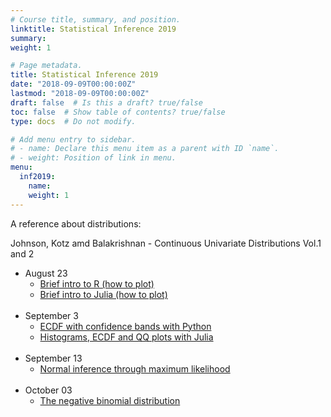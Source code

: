 ```yaml
---
# Course title, summary, and position.
linktitle: Statistical Inference 2019
summary: 
weight: 1

# Page metadata.
title: Statistical Inference 2019
date: "2018-09-09T00:00:00Z"
lastmod: "2018-09-09T00:00:00Z"
draft: false  # Is this a draft? true/false
toc: false  # Show table of contents? true/false
type: docs  # Do not modify.

# Add menu entry to sidebar.
# - name: Declare this menu item as a parent with ID `name`.
# - weight: Position of link in menu.
menu:
  inf2019:
    name: 
    weight: 1
---
```

A reference about distributions:

Johnson, Kotz amd Balakrishnan - Continuous Univariate Distributions Vol.1 and 2

<ul>
  <li>
    August 23
    <ul>
      <li>
        <a href="Ayudantia_1_23_agosto.html">
          Brief intro to R (how to plot)
        </a>
      </li>
      <li>
        <a href="Ayudantia_1_23_agosto.jl">
          Brief intro to Julia (how to plot)
        </a>
      </li>
    </ul>
  </li>
  <br>
  <li>
    September 3
    <ul>
      <li>
        <a href="Statistical_Inference_2019/0_ECDF.py">
          ECDF with confidence bands with Python
        </a>
      </li>
      <li>
        <a href="Statistical_Inference_2019/Ayudantia_2_3septiembre.jl">
          Histograms, ECDF and QQ plots with Julia
        </a>
      </li>
    </ul>
  </li>
  <br>
  <li>
    September 13
    <ul>
      <li>
        <a href="Statistical_Inference_2019/Inferencia_Normal.R">
          Normal inference through maximum likelihood
        </a>
      </li>
    </ul>
  </li>
  <br>
  <li>
    October 03
    <ul>
      <li>
        <a href="Statistical_Inference_2019/guia3_2019.pdf">
          The negative binomial distribution
        </a>
      </li>
    </ul>
  </li>
</ul>
